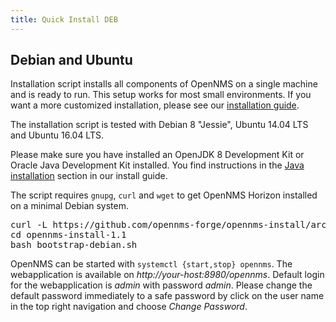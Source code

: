 ```yaml
---
title: Quick Install DEB
---
```


## Debian and Ubuntu

Installation script installs all components of OpenNMS on a single machine and is ready to run.
This setup works for most small environments.
If you want a more customized installation, please see our [installation guide](https://docs.opennms.org/opennms/releases/latest/guide-install/guide-install.html#gi-install-opennms-debian).

<i class="fa fa-info-circle" aria-hidden="true"></i> The installation script is tested with Debian 8 "Jessie", Ubuntu 14.04 LTS and Ubuntu 16.04 LTS.

<i class="fa fa-info-circle" aria-hidden="true"></i> Please make sure you have installed an OpenJDK 8 Development Kit or Oracle Java Development Kit installed. You find instructions in the [Java installation](https://docs.opennms.org/opennms/releases/latest/guide-install/guide-install.html#gi-install-oracle-java-debian) section in our install guide.

<i class="fa fa-info-circle" aria-hidden="true"></i> The script requires `gnupg`, `curl` and `wget` to get OpenNMS Horizon installed on a minimal Debian system.

<pre class="prettyprint">
curl -L https://github.com/opennms-forge/opennms-install/archive/1.1.tar.gz | tar xz
cd opennms-install-1.1
bash bootstrap-debian.sh
</pre>

<script type="text/javascript" src="https://asciinema.org/a/34604.js" id="asciicast-34604" async></script>

OpenNMS can be started with `systemctl {start,stop} opennms`.
The webapplication is available on _http://your-host:8980/opennms_.
Default login for the webapplication is _admin_ with password _admin_.
Please change the default password immediately to a safe password by click on the user name in the top right navigation and choose _Change Password_.
